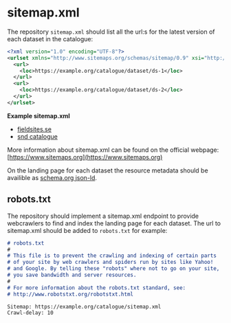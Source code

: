 # sitemap.xml

The repository `sitemap.xml` should list all the url:s for the latest version of each dataset in the catalogue:

```xml
<?xml version="1.0" encoding="UTF-8"?>
<urlset xmlns="http://www.sitemaps.org/schemas/sitemap/0.9" xsi="http://www.w3.org/2001/XMLSchema-instance" schemaLocation="http://www.sitemaps.org/schemas/sitemap/0.9 http://www.sitemaps.org/schemas/sitemap/0.9/sitemap.xsd">
  <url>
    <loc>https://example.org/catalogue/dataset/ds-1</loc>
  </url>
  <url>
    <loc>https://example.org/catalogue/dataset/ds-2</loc>
  </url>
</urlset>
```

__Example sitemap.xml__

* [fieldsites.se](https://meta.fieldsites.se/sitemap.xml)
* [snd catalogue](https://snd.gu.se/en/catalogue/sitemap.xml)

More information about sitemap.xml can be found on the official webpage: [https://www.sitemaps.org](https://www.sitemaps.org)

On the landing page for each dataset the resource metadata should be availible as [schema.org json-ld](../metadata/schema-org-json-ld.md).

## robots.txt

The repository should implement a sitemap.xml endpoint to provide webcrawlers to find and index the landing page for each dataset. The url to sitemap.xml should be added to `robots.txt` for example:

```markdown
# robots.txt
#
# This file is to prevent the crawling and indexing of certain parts
# of your site by web crawlers and spiders run by sites like Yahoo!
# and Google. By telling these "robots" where not to go on your site,
# you save bandwidth and server resources.
#
# For more information about the robots.txt standard, see:
# http://www.robotstxt.org/robotstxt.html

Sitemap: https://example.org/catalogue/sitemap.xml
Crawl-delay: 10
```